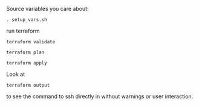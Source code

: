 
Source variables you care about:

`. setup_vars.sh`

run terraform

`terraform validate`

`terraform plan`

`terraform apply`

Look at

`terraform output`

to see the command to ssh directly in without warnings or user interaction.

